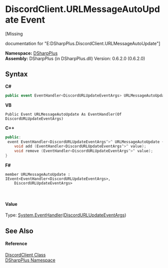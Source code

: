 # DiscordClient.URLMessageAutoUpdate Event
 

\[Missing <summary> documentation for "E:DSharpPlus.DiscordClient.URLMessageAutoUpdate"\]

**Namespace:**&nbsp;<a href="503971eb-de5e-a570-9922-de9500a9b1cc">DSharpPlus</a><br />**Assembly:**&nbsp;DSharpPlus (in DSharpPlus.dll) Version: 0.6.2.0 (0.6.2.0)

## Syntax

**C#**<br />
``` C#
public event EventHandler<DiscordURLUpdateEventArgs> URLMessageAutoUpdate
```

**VB**<br />
``` VB
Public Event URLMessageAutoUpdate As EventHandler(Of DiscordURLUpdateEventArgs)
```

**C++**<br />
``` C++
public:
 event EventHandler<DiscordURLUpdateEventArgs^>^ URLMessageAutoUpdate {
	void add (EventHandler<DiscordURLUpdateEventArgs^>^ value);
	void remove (EventHandler<DiscordURLUpdateEventArgs^>^ value);
}
```

**F#**<br />
``` F#
member URLMessageAutoUpdate : IEvent<EventHandler<DiscordURLUpdateEventArgs>,
    DiscordURLUpdateEventArgs>

```

<br />

#### Value
Type: <a href="http://msdn2.microsoft.com/en-us/library/db0etb8x" target="_blank">System.EventHandler</a>(<a href="431ea881-a075-4ca5-dcad-62a5ab182eaf">DiscordURLUpdateEventArgs</a>)

## See Also


#### Reference
<a href="8f8cbf24-03e9-53cc-389f-2ba10a699065">DiscordClient Class</a><br /><a href="503971eb-de5e-a570-9922-de9500a9b1cc">DSharpPlus Namespace</a><br />